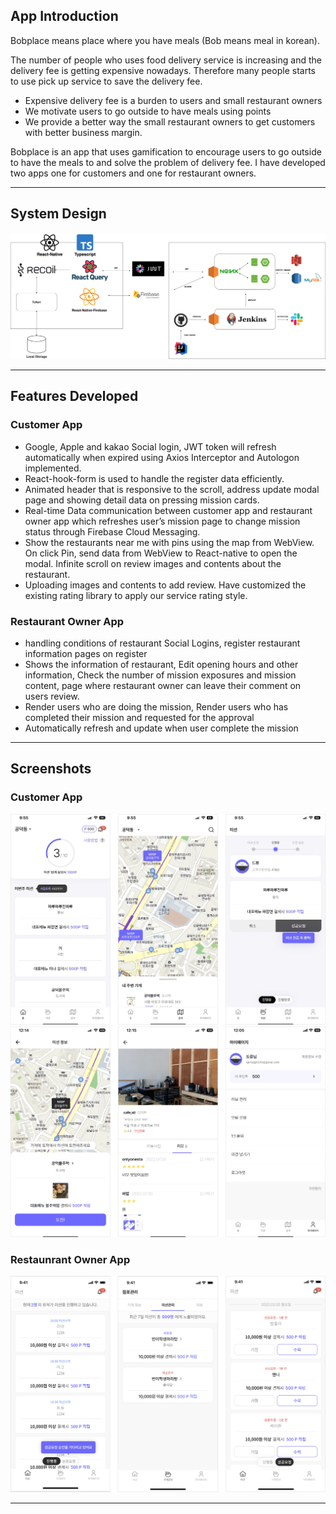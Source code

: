 ## App Introduction

Bobplace means place where you have meals (Bob means meal in korean).

The number of people who uses food delivery service is increasing and the delivery fee is getting expensive nowadays. Therefore many people starts to use pick up service to save the delivery fee.

- Expensive delivery fee is a burden to users and small restaurant owners
- We motivate users to go outside to have meals using points
- We provide a better way the small restaurant owners to get customers with better business margin.

Bobplace is an app that uses gamification to encourage users to go outside to have the meals to and solve the problem of delivery fee. I have developed two apps one for customers and one for restaurant owners.

---

## System Design

![Alt text](https://github.com/psh320/bobplace_user/blob/main/bobplace_system.png)

---

## Features Developed

### **Customer App**

- Google, Apple and kakao Social login, JWT token will refresh automatically when expired using Axios Interceptor and Autologon implemented.
- React-hook-form is used to handle the register data efficiently.
- Animated header that is responsive to the scroll, address update modal page and showing detail data on pressing mission cards.
- Real-time Data communication between customer app and restaurant owner app which refreshes user’s mission page to change mission status through Firebase Cloud Messaging.
- Show the restaurants near me with pins using the map from WebView. On click Pin, send data from WebView to React-native to open the modal. Infinite scroll on review images and contents about the restaurant.
- Uploading images and contents to add review. Have customized the existing rating library to apply our service rating style.

### **Restaurant Owner App**

- handling conditions of restaurant Social Logins, register restaurant information pages on register
- Shows the information of restaurant, Edit opening hours and other information, Check the number of mission exposures and mission content, page where restaurant owner can leave their comment on users review.
- Render users who are doing the mission, Render users who has completed their mission and requested for the approval
- Automatically refresh and update when user complete the mission

---

## Screenshots

### Customer App

![Alt text](https://github.com/psh320/bobplace_user/blob/main/bobplace1.png)
![Alt text](https://github.com/psh320/bobplace_user/blob/main/bobplace2.png)

### Restaunrant Owner App

![Alt text](https://github.com/psh320/bobplace_user/blob/main/bobplace3.png)

---
